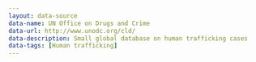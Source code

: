 ```yaml
---
layout: data-source
data-name: UN Office on Drugs and Crime
data-url: http://www.unodc.org/cld/
data-description: Small global database on human trafficking cases
data-tags: [Human trafficking]
---
```

